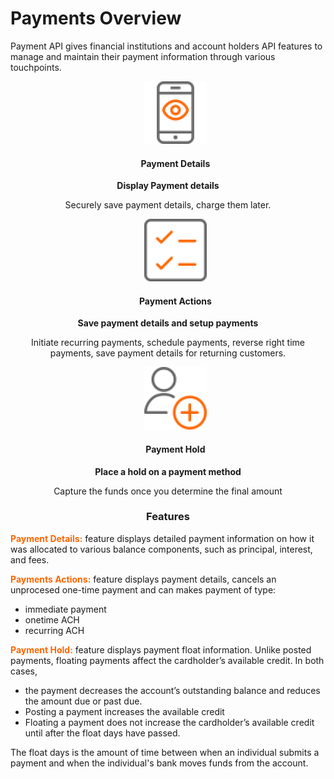# Payments Overview

Payment API gives financial institutions and account holders API features to manage and maintain their payment information through various touchpoints.


<style>
.col-md-4 ul li {
    list-style: none;
}
</style>

<div class="row" style="text-align:center;" markdown=1>
<div class="col-md-4" markdown=1>

*   ![](assets/images/access-account-information.png)
    
    #### Payment Details

**Display Payment details**

Securely save payment details, charge them later.

</div>
<div class="col-md-4" markdown=1>

*   ![](assets/images/retrieve-statements.png)

    #### Payment Actions

**Save payment details and setup payments**

Initiate recurring payments, schedule payments, reverse right time payments, save payment details for returning customers.

</div>
<div class="col-md-4" markdown=1>

*   ![](assets/images/retrieve-account-limits.png)
    
    #### Payment Hold

**Place a hold on a payment method**

Capture the funds once you determine the final amount
    
</div>
</div>

 <h3 style="text-align: center">Features</h3> 

**<span style="color:#ff6600;">Payment Details:</span>** feature displays detailed payment information  on how it was allocated to various balance components, such as principal, interest, and fees.

**<span style="color:#ff6600;">Payments Actions:</span>** feature displays payment details, cancels an unprocesed one-time payment and can makes payment of type: <br>

* immediate payment
* onetime ACH
* recurring ACH

**<span style="color:#ff6600;">Payment Hold:</span>** feature displays payment float information. 
Unlike posted payments, floating payments affect the cardholder’s available credit. In both cases, 

* the payment decreases the account’s outstanding balance and reduces the amount due or past due.
* Posting a payment increases the available credit
* Floating a payment does not increase the cardholder’s available credit until after the float days have passed.

The float days is the amount of time between when an individual submits a payment and when the individual's bank moves funds from the account.


